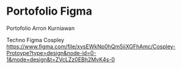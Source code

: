 # Portofolio Figma
Portofolio Arron Kurniawan

Techno Figma Cospley
https://www.figma.com/file/xysEWkNp0hQm5iiXGFhAmc/Cospley-Protoype?type=design&node-id=0-1&mode=design&t=ZVcLZz0EBh2MvK4s-0
